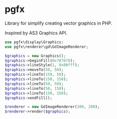 # pgfx

Library for simplify creating vector graphics in PHP.

Inspired by AS3 Graphics API.

```php
use pgfx\display\Graphics;
use pgfx\renderer\gd\GdImageRenderer;

$graphics = new Graphics();
$graphics->beginFill(0x787878);
$graphics->lineStyle(1, 0x00fff);
$graphics->moveTo(50, 50);
$graphics->lineTo(150, 50);
$graphics->lineTo(150, 150);
$graphics->lineTo(50, 50);
$graphics->lineTo(50, 150);
$graphics->lineTo(150, 150);
$graphics->endFill();

$renderer = new GdImageRenderer(200, 200);
$renderer->render($graphics);
```
